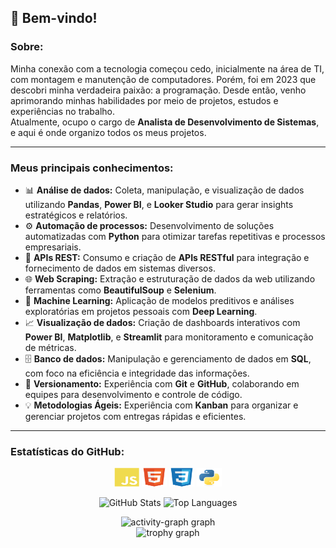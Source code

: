 ## 👋 Bem-vindo!
### Sobre:
Minha conexão com a tecnologia começou cedo, inicialmente na área de TI, com montagem e manutenção de computadores. Porém, foi em 2023 que descobri minha verdadeira paixão: a programação. Desde então, venho aprimorando minhas habilidades por meio de projetos, estudos e experiências no trabalho.  
Atualmente, ocupo o cargo de **Analista de Desenvolvimento de Sistemas**, e aqui é onde organizo todos os meus projetos.

---
### Meus principais conhecimentos:
- 📊 **Análise de dados:** Coleta, manipulação, e visualização de dados utilizando **Pandas**, **Power BI**, e **Looker Studio** para gerar insights estratégicos e relatórios.
- ⚙️ **Automação de processos:** Desenvolvimento de soluções automatizadas com **Python** para otimizar tarefas repetitivas e processos empresariais.
- 🔗 **APIs REST:** Consumo e criação de **APIs RESTful** para integração e fornecimento de dados em sistemas diversos.
- 🌐 **Web Scraping:** Extração e estruturação de dados da web utilizando ferramentas como **BeautifulSoup** e **Selenium**.
- 🤖 **Machine Learning:** Aplicação de modelos preditivos e análises exploratórias em projetos pessoais com **Deep Learning**.
- 📈 **Visualização de dados:** Criação de dashboards interativos com **Power BI**, **Matplotlib**, e **Streamlit** para monitoramento e comunicação de métricas.
- 🗄️ **Banco de dados:** Manipulação e gerenciamento de dados em **SQL**, com foco na eficiência e integridade das informações.
- 🌱 **Versionamento:** Experiência com **Git** e **GitHub**, colaborando em equipes para desenvolvimento e controle de código.
- 💡 **Metodologias Ágeis:** Experiência com **Kanban** para organizar e gerenciar projetos com entregas rápidas e eficientes.
---
### Estatísticas do GitHub:
<div align="center">
  <img alt="Guyb-Js" height="30" width="40" src="https://raw.githubusercontent.com/devicons/devicon/master/icons/javascript/javascript-plain.svg">
  <img alt="Guyb-HTML" height="30" width="40" src="https://raw.githubusercontent.com/devicons/devicon/master/icons/html5/html5-original.svg">
  <img alt="Guyb-CSS" height="30" width="40" src="https://raw.githubusercontent.com/devicons/devicon/master/icons/css3/css3-original.svg">
  <img alt="Guyb-Python" height="30" width="40" src="https://raw.githubusercontent.com/devicons/devicon/master/icons/python/python-original.svg">
</div>

<p align="center">
  <img src="https://github-readme-stats.vercel.app/api?username=GuybsonDev&show_icons=true&theme=radical" alt="GitHub Stats" style="height: 200px; width: 49;" />
  <img src="https://github-readme-stats.vercel.app/api/top-langs/?username=GuybsonDev&layout=compact&theme=radical" alt="Top Languages" style="height: 200px; width: 49;" />
</p>

<div align="center">
  <img src="https://github-readme-activity-graph.vercel.app/graph?username=GuybsonDev&radius=16&theme=radical&area=true&hide_border=true" height="300" alt="activity-graph graph" />
</div>

<div align="center">
  <img src="https://github-profile-trophy.vercel.app?username=GuybsonDev&theme=radical&column=-1&row=1&margin-w=8&margin-h=8&no-bg=true&no-frame=true&order=4" height="150" alt="trophy graph" />
</div>

